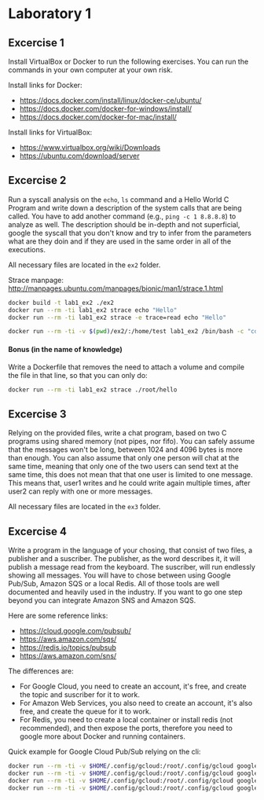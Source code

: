 # Laboratory 1

## Excercise 1

Install VirtualBox or Docker to run the following exercises. You can run the commands in your own computer at your own risk.

Install links for Docker:
- https://docs.docker.com/install/linux/docker-ce/ubuntu/
- https://docs.docker.com/docker-for-windows/install/
- https://docs.docker.com/docker-for-mac/install/

Install links for VirtualBox:
- https://www.virtualbox.org/wiki/Downloads
- https://ubuntu.com/download/server

## Excercise 2

Run a syscall analysis on the `echo`, `ls` command and a Hello World C Program and write down a description of the system calls that are being called. You have to add another command (e.g., `ping -c 1 8.8.8.8`) to analyze as well. The description should be in-depth and not superficial, google the syscall that you don't know and try to infer from the parameters what are they doin and if they are used in the same order in all of the executions.

All necessary files are located in the `ex2` folder.

Strace manpage:
http://manpages.ubuntu.com/manpages/bionic/man1/strace.1.html

```bash
docker build -t lab1_ex2 ./ex2
docker run --rm -ti lab1_ex2 strace echo "Hello"
docker run --rm -ti lab1_ex2 strace -e trace=read echo "Hello"
```

```bash
docker run --rm -ti -v $(pwd)/ex2/:/home/test lab1_ex2 /bin/bash -c "cd /home/test; gcc -o hello hello.c; strace ./hello"
```

#### Bonus (in the name of knowledge)

Write a Dockerfile that removes the need to attach a volume and compile the file in that line, so that you can only do:

```bash
docker run --rm -ti lab1_ex2 strace ./root/hello
```

## Excercise 3

Relying on the provided files, write a chat program, based on two C programs using shared memory (not pipes, nor fifo). You can safely assume that the messages won't be long, between 1024 and 4096 bytes is more than enough. You can also assume that only one person will chat at the same time, meaning that only one of the two users can send text at the same time, this does not mean that that one user is limited to one message. This means that, user1 writes and he could write again multiple times, after user2 can reply with one or more messages.

All necessary files are located in the `ex3` folder.

## Excercise 4

Write a program in the language of your chosing, that consist of two files, a publisher and a suscriber. The publisher, as the word describes it, it will publish a message read from the keyboard. The suscriber, will run endlessly showing all messages. You will have to chose between using Google Pub/Sub, Amazon SQS or a local Redis. All of those tools are well documented and heavily used in the industry. If you want to go one step beyond you can integrate Amazon SNS and Amazon SQS.

Here are some reference links:
- https://cloud.google.com/pubsub/
- https://aws.amazon.com/sqs/
- https://redis.io/topics/pubsub
- https://aws.amazon.com/sns/

The differences are:
- For Google Cloud, you need to create an account, it's free, and create the topic and suscriber for it to work.
- For Amazon Web Services, you also need to create an account, it's also free, and create the queue for it to work.
- For Redis, you need to create a local container or install redis (not recommended), and then expose the ports, therefore you need to google more about Docker and running containers.

Quick example for Google Cloud Pub/Sub relying on the cli:
```bash
docker run --rm -ti -v $HOME/.config/gcloud:/root/.config/gcloud google/cloud-sdk gcloud init
docker run --rm -ti -v $HOME/.config/gcloud:/root/.config/gcloud google/cloud-sdk gcloud auth login
docker run --rm -ti -v $HOME/.config/gcloud:/root/.config/gcloud google/cloud-sdk gcloud pubsub topics publish belt-test --message "Test message" --attribute url=http://www.bla.com,foo=bar
docker run --rm -ti -v $HOME/.config/gcloud:/root/.config/gcloud google/cloud-sdk gcloud pubsub subscriptions pull projects/assistant-backend-dev/subscriptions/belt-sub --auto-ack --format='flattened'
```
